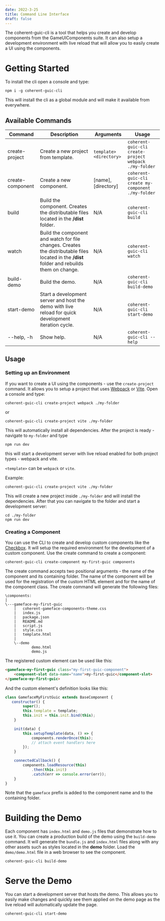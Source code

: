 ```yaml
---
date: 2022-3-25
title: Command Line Interface
draft: false
---
```


<!--Copyright (c) Coherent Labs AD. All rights reserved. Licensed under the MIT License. See License.txt in the project root for license information. -->

The coherent-guic-cli is a tool that helps you create and develop components from the GameUIComponents suite. It can also setup a development environment with live reload that will allow you to easily create a UI using the components.

# Getting Started

To install the cli open a console and type:

```
npm i -g coherent-guic-cli
```

This will install the cli as a global module and will make it available from everywhere.

## Available Commands

|Command   |Description   |Arguments   |Usage   |
|---|---|---|---|
|create-project               |Create a new project from template.                 | `template>` `<directory>`|`coherent-guic-cli create-project webpack ./my-folder`|
|create-component |          Create a new component. | [name], [directory]| `coherent-guic-cli create my-component ./my-folder`|
|build | Build the component. Creates the distributable files located in the **/dist** folder. |  N/A     | `coherent-guic-cli build`|
|watch | Build the component and watch for file changes. Creates the distributable files located in the **/dist** folder and rebuilds them on change. | N/A |`coherent-guic-cli watch`|
|build-demo|     Build the demo. | N/A |`coherent-guic-cli build-demo`|
|start-demo |      Start a development server and host the demo with live reload for quick development iteration cycle. | N/A |`coherent-guic-cli start-demo`|
|--help, -h|      Show help. | N/A | `coherent-guic-cli --help`|

## Usage

### Setting up an Environment

If you want to create a UI using the components - use the `create-project` command. It allows you to setup a project that uses [Webpack](https://webpack.js.org/) or [Vite](https://vitejs.dev/). Open a console and type:

```
coherent-guic-cli create-project webpack ./my-folder
```

or

```
coherent-guic-cli create-project vite ./my-folder
```

This will automatically install all dependencies. After the project is ready - navigate to `my-folder` and type

```
npm run dev
```

this will start a development server with live reload enabled for both project types - webpack and vite.

`<template>` can be `webpack` or `vite`.

Example:

```
coherent-guic-cli create-project vite ./my-folder
```

This will create a new project inside `./my-folder` and will install the dependencies. After that you can navigate to the folder and start a development server:

```
cd ./my-folder
npm run dev
```

### Creating a Component

You can use the CLI to create and develop custom components like the [Checkbox](https://coherentlabs.github.io/GameUIComponents/en/examples/checkbox/). It will setup the required environment for the development of a custom component. Use the create command to create a component:

```
coherent-guic-cli create-component my-first-guic components
```

The create command accepts two positional arguments - the name of the component and its containing folder. The name of the component will be used for the registration of the custom HTML element and for the name of the component class. The create command will generate the following files:

```
\components:
|
\---gameface-my-first-guic
    |   coherent-gameface-components-theme.css
    |   index.js
    |   package.json
    |   README.md
    |   script.js
    |   style.css
    |   template.html
    |
    \--demo
            demo.html
            demo.js
```

The registered custom element can be used like this:

```html
<gameface-my-first-guic class="my-first-guic-component">
    <component-slot data-name="name">my-first-guic</component-slot>
</gameface-my-first-guic>
```

And the custom element's definition looks like this:

```js
class GamefaceMyFirstGuic extends BaseComponent {
   constructor() {
        super();
        this.template = template;
        this.init = this.init.bind(this);
    }

    init(data) {
        this.setupTemplate(data, () => {
            components.renderOnce(this);
            // attach event handlers here
        });
    }

    connectedCallback() {
        components.loadResource(this)
            .then(this.init)
            .catch(err => console.error(err));
    }
}
```

Note that the `gameface` prefix is added to the component name and to the containing folder.


# Building the Demo

Each component has `index.html` and `demo.js` files that demonstrate how to use it. You can create a production build of the demo using the `build-demo` command. It will generate the `bundle.js` and `index.html` files along with any other assets such as styles located in the **demo** folder. Load the `demo/demo.html` file in a web browser to see the component.

```
coherent-guic-cli build-demo
```

# Serve the Demo

You can start a development server that hosts the demo. This allows you to easily make changes and quickly see them applied on the demo page as the live reload will automatically update the page.

```
coherent-guic-cli start-demo
```